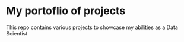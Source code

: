 # My portoflio of projects

This repo contains various projects to showcase my abilities as a Data Scientist
